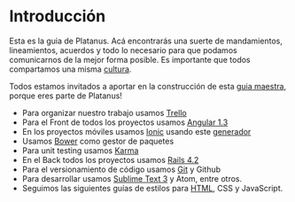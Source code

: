 # Introducción

Esta es la guia de Platanus. Acá encontrarás una suerte de mandamientos, lineamientos, acuerdos y todo lo necesario para que podamos comunicarnos de la mejor forma posible. Es importante que todos compartamos una misma [cultura](/cultura/README.md).

Todos estamos invitados a aportar en la construcción de esta [guia maestra](https://github.com/platanus/la-guia), porque eres parte de Platanus!

* Para organizar nuestro trabajo usamos [Trello](/tools/trello.md)
* Para el Front de todos los proyectos usamos [Angular 1.3](/code/angular.md)
* En los proyectos móviles usamos [Ionic](/code/ionic.md) usando este [generador](https://github.com/platanus/generator-platanus-ionic)
* Usamos [Bower](/tools/bower.md) como gestor de paquetes
* Para unit testing usamos [Karma](/testing/karma.md)
* En el Back todos los proyectos usamos [Rails 4.2](/code/rails.md)
* Para el versionamiento de código usamos [Git](/tools/git.md) y Github
* Para desarrollar usamos [Sublime Text 3](/tools/sublime.md) y Atom, entre otros.
* Seguimos las siguientes guías de estilos para [HTML](/code/html.md), CSS y JavaScript.
